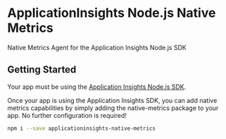 # ApplicationInsights Node.js Native Metrics
Native Metrics Agent for the Application Insights Node.js SDK

## Getting Started
Your app must be using the [Application Insights Node.js SDK](https://github.com/microsoft/applicationinsights-node.js).

Once your app is using the Application Insights SDK, you can add native metrics capabilities by simply adding the native-metrics package to your app.
No further configuration is required!
```zsh
npm i --save applicationinsights-native-metrics
```

##
